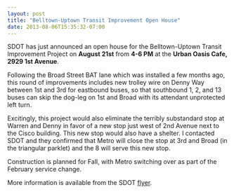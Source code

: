 ```yaml
---
layout: post
title: "Belltown-Uptown Transit Improvement Open House"
date: 2013-08-06T15:35:32-07:00
---
```


SDOT has just announced an open house for the Belltown-Uptown Transit Improvement Project on **August 21st** from **4-6 PM** at the **Urban Oasis Cafe, 2929 1st Avenue**.

Following the Broad Street BAT lane which was installed a few months ago, this round of improvements includes new trolley wire on Denny Way between 1st and 3rd for eastbound buses, so that southbound 1, 2, and 13 buses can skip the dog-leg on 1st and Broad with its attendant unprotected left turn.

Excitingly, this project would also eliminate the terribly substandard stop at Warren and Denny in favor of a new stop just west of 2nd Avenue next to the Cisco building. This new stop would also have a shelter. I contacted SDOT and they confirmed that Metro will close the stop at 3rd and Broad (in the triangular parklet) and the 8 will serve this new stop.

Construction is planned for Fall, with Metro switching over as part of the February service change.

More information is available from the SDOT [flyer](//angrytransitnerd.com/documents/BelltownTrolleyImprovements.pdf).